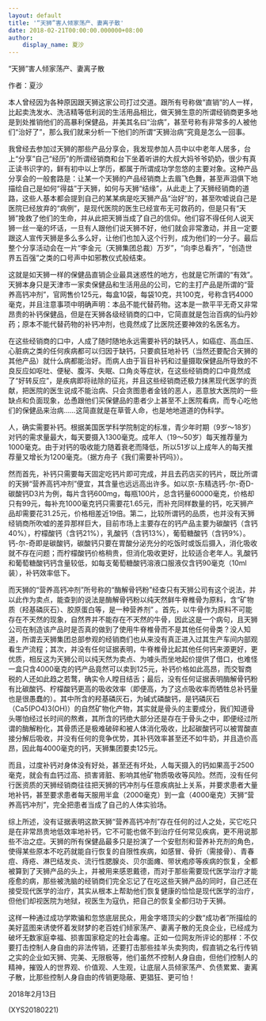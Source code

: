 ```yaml
---
layout: default
title: '“天狮”害人倾家荡产、妻离子散'
date: 2018-02-21T00:00:00.000000+08:00
author:
    display_name: 夏沙
---
```


“天狮”害人倾家荡产、妻离子散

作者：夏沙

本人曾经因为各种原因跟天狮这家公司打过交道。跟所有号称做“直销”的人一样，比起卖洗发水、洗洁精等低利润的生活用品相比，做天狮生意的所谓经销商更多地是到处推销他们的高暴利保健品，并美其名曰“治病”，甚至号称有非常多的人被他们“治好了”，那么我们就来分析一下他们的所谓“天狮治病”究竟是怎么一回事。

我曾经去参加过天狮的那些产品分享会，我发现参加人员中以中老年人居多，台上“分享”自己“经历”的所谓经销商和台下坐着听讲的大叔大妈爷爷奶奶，很少有真正读书识字的，鲜有初中以上学历，都属于所谓成功学忽悠的主要对象。这种产品分享会的一般套路是：让某一个天狮的产品经销商上去眉飞色舞，甚至声泪俱下地描绘自己是如何“得益”于天狮，如何与天狮“结缘”，从此走上了天狮经销商的道路，这些人基本都会提到自己的某某病是吃天狮产品“治好”的，甚至吹嘘说自己是医院已经放弃的“病例”，是现代医院的医生已经宣布无可救药的，但是只有“天狮”挽救了他们的生命，并从此把天狮当成了自己的信仰。他们容不得任何人说天狮一丝一毫的坏话，一旦有人跟他们说天狮不好，他们就会非常激动，并且一定要跟这人宣传天狮是多么多么好，让他们也加入这个行列，成为他们的一分子。最后整个分享活动会在一片“李金元（天狮集团总裁）万岁”，“向李总看齐”，“创造世界五百强”之类的口号声中如邪教仪式般结束。

这就是如天狮一样的保健品直销企业最具迷惑性的地方，也就是它所谓的“有效”。天狮本身只是天津市一家卖保健品和生活用品的公司，它的主打产品是所谓的“营养高钙冲剂”，官网售价125元，每盒10袋，每袋10克，共100克，号称含钙4000毫克，并且注意事项中明确声明：本品不能代替药物。这本是一款平平无奇又非常昂贵的补钙保健品，但是在天狮各级经销商的口中，它简直就是包治百病的仙丹妙药；原本不能代替药物的补钙冲剂，也竟然成了比医院还要神效的名医名方。

在这些经销商的口中，人成了随时随地永远需要补钙的缺钙人，如癌症、高血压、心脏病之类的任何疾病都可以归因于缺钙，只要疯狂地补钙（当然还要配合天狮的其他产品）就什么病都能治好。而病人由于盲目补钙和过量摄取保健品所导致的不良反应如呕吐、便秘、腹泻、失眠、口角炎等症状，在这些经销商的口中竟然成了“好转反应”，是疾病即将祛除的征兆，并且这些经销商还极力抹黑现代医学的贡献，把医院的医生说成不能治病、只会贪图患者金钱的恶人，恶意放大医院的一些缺点和负面现象，怂恿跟他们买保健品的患者少上甚至不上医院看病，而专心吃他们的保健品来治病……这简直就是在草菅人命，也是地地道道的伪科学。

人，确实需要补钙。根据美国医学科学院制定的标准，青少年时期（9岁～18岁）对钙的需求量最大，每天要摄入1300毫克。成年人（19～50岁）每天推荐量为1000毫克。由于对钙的吸收能力随着衰老而降低，所以51岁以上成年人的每天推荐量又增长为1200毫克。（据方舟子《我们需要补钙吗》）。

然而首先，补钙只需要每天固定吃钙片即可完成，并且去药店买的钙片，既比所谓的天狮“营养高钙冲剂”便宜，其含量也远远高出许多。如以京-东精选钙-尔-奇D-碳酸钙D3片为例，每片含钙600mg，每瓶100片，总含钙量60000毫克，价格却只有99元，每补充1000毫克钙只需要花1.65元，而补充同样数量的钙，吃天狮产品却需要花31.25元，价格相差近19倍。第二，比较所谓钙的品质，也并没有天狮经销商所吹嘘的差异那样巨大，目前市场上主要存在的钙产品主要为碳酸钙（含钙40%），柠檬酸钙（含钙21%），乳酸钙（含钙13%），葡萄糖酸钙（含钙9%）。钙-尔-奇即是碳酸钙，碳酸钙只要在胃酸分泌充分的吃饭时或饭后摄入，消化吸收就不存在问题；而柠檬酸钙价格稍贵，但消化吸收更好，比较适合老年人。乳酸钙和葡萄糖酸钙钙含量较低，如每支葡萄糖酸钙溶液口服液仅含钙90毫克（10ml装），补钙效率低下。

而天狮的“营养高钙冲剂”所号称的“酶解骨钙粉”经查只有天狮公司有这个说法，并以此作为卖点，能查到的说法是酶解骨钙粉以纯天然鲜牛脊椎骨为原料，含“矿物质（羟基磷灰石）、胶原蛋白等，是一种营养剂” 。首先，以牛骨作为原料不可能存在不天然的现象，自然界并不能存在不天然的牛骨，因此这是一个病句，且天狮公司在制造该产品时是否真的做到了使用牛脊椎骨而不是其他任何骨类？没人知道，所谓去天狮集团总部参观的经销商们也从来没有真正进入过其生产车间内部观看生产流程；其次，并没有任何证据表明，牛脊椎骨比起其他任何钙来源更好，更优质，相反这为天狮公司以纯天然为卖点、为噱头而坐地起价提供了借口，也难怪一盒只含4000毫克的钙产品竟然可以卖到125元，补钙价格如此高昂，而交智商税的人还如此趋之若鹜，确实令人瞠目结舌；最后，没有任何证据表明酶解骨钙粉有比碳酸钙、柠檬酸钙更高的吸收效率（即便高，为了这点吸收率而牺牲总补钙量也是很愚蠢的）。其中所含的羟基磷灰石，为碱式磷酸钙，是钙磷灰石（Ca5(PO4)3(OH)）的自然矿物化产物，其实就是骨头的主要成分，我们知道骨头哪怕经过长时间的熬煮，其所含的钙绝大部分还是存在于骨头之中，即便经过所谓的酶解粉化，其骨质还是极难破碎和被人体消化吸收，比起碳酸钙可以被胃酸直接分解后吸收，并没有任何的竞争优势，其补钙效率甚至还不如牛奶，并且造价高昂，因此每4000毫克的钙，天狮集团要卖125元。

而且，过度补钙对身体没有好处，甚至还有坏处，人每天摄入的钙如果高于2500毫克，就会有血钙过高、损害肾脏、影响其他矿物质吸收等风险。然而，没有任何行医资质的天狮经销商往往把天狮的钙冲剂与任意疾病扯上关系，并要求患者大量地补钙，甚至要求患者每天服用半盒（2000毫克）到一盒（4000毫克）天狮“营养高钙冲剂”，完全把患者当成了自己的人体实验场。

综上所述，没有证据表明这款天狮“营养高钙冲剂”存在任何的过人之处，买它吃只是在非常昂贵地低效率地补钙，它不可能也做不到治疗任何常见疾病，更不用说那些不治之症。天狮的所有保健品最多只是扮演了一个安慰剂和营养补充剂的角色，使得某些原本不吃药就能自行恢复的自限性疾病，如感冒、骨折（需接骨）、青春痘、痔疮、淋巴结发炎、流行性腮腺炎、贝尔面瘫、带状疱疹等疾病的恢复，全都被算到了天狮产品的头上，并被用来感恩戴德，而对于那些需要现代医学治疗才能痊愈的病，那些被洗脑的经销商们完全忘记了在吃这些天狮产品的同时，自己还在接受现代医学的治疗，其实从根本上帮助他们恢复健康的恰恰是现代医学的治疗，但他们却视医院为地狱，视医生为寇仇，把自己的恢复全都归功于天狮。

这样一种通过成功学欺骗和忽悠底层民众，用金字塔顶尖的少数“成功者”所描绘的美好蓝图来诱使怀着发财梦的老百姓们倾家荡产、妻离子散的无良企业，已经成为破坏无数家庭幸福、损害国家稳定的社会毒瘤。正如一位网友所评论的那样：不仅要打击控制人身自由的非法传销，还要打击那些挂羊头卖狗肉，假直销之名行传销之实的企业如天狮、完美、无限极等，他们虽然不控制人身自由，但他们控制人的精神，摧毁人的世界观、价值观、人生观，让底层人员倾家荡产、负债累累、妻离子散，比那些控制人身自由的传销更隐蔽、更猖狂、更可怕！

2018年2月13日

(XYS20180221)

